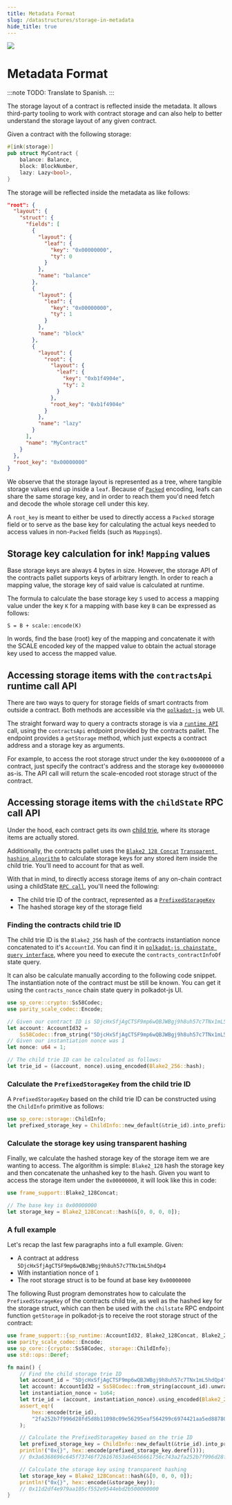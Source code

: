 ```yaml
---
title: Metadata Format
slug: /datastructures/storage-in-metadata
hide_title: true
---
```


<img src="/img/title/storage.svg" className="titlePic" />

# Metadata Format

:::note
TODO: Translate to Spanish.
:::

The storage layout of a contract is reflected inside the metadata. It allows third-party
tooling to work with contract storage and can also help to better understand the storage
layout of any given contract.

Given a contract with the following storage:

```rust
#[ink(storage)]
pub struct MyContract {
    balance: Balance,
    block: BlockNumber,
    lazy: Lazy<bool>,
}
```

The storage will be reflected inside the metadata as like follows:

```json
"root": {
  "layout": {
    "struct": {
      "fields": [
        {
          "layout": {
            "leaf": {
              "key": "0x00000000",
              "ty": 0
            }
          },
          "name": "balance"
        },
        {
          "layout": {
            "leaf": {
              "key": "0x00000000",
              "ty": 1
            }
          },
          "name": "block"
        },
        {
          "layout": {
            "root": {
              "layout": {
                "leaf": {
                  "key": "0xb1f4904e",
                  "ty": 2
                }
              },
              "root_key": "0xb1f4904e"
            }
          },
          "name": "lazy"
        }
      ],
      "name": "MyContract"
    }
  },
  "root_key": "0x00000000"
}
```

We observe that the storage layout is represented as a tree, where tangible storage values
end up inside a `leaf`. Because of
[`Packed`](https://docs.rs/ink_storage_traits/4.0.0-beta.1/ink_storage_traits/trait.Packed.html)
encoding, leafs can share the same storage key, and
in order to reach them you'd need fetch and decode the whole storage cell under this key.

A `root_key` is meant to either be used to directly access a `Packed` storage field
or to serve as the base key for calculating the actual keys needed to access values in
non-`Packed` fields (such as `Mapping`s).

## Storage key calculation for ink! `Mapping` values

Base storage keys are always 4 bytes in size. However, the storage API of the contracts
pallet supports keys of arbitrary length. In order to reach a mapping value, the storage
key of said value is calculated at runtime.

The formula to calculate the base storage key `S` used to access a mapping value under the
key `K` for a mapping with base key `B` can be expressed as follows:

```
S = B + scale::encode(K)
```

In words, find the base (root) key of the mapping and concatenate it with the
SCALE encoded key of the mapped value to obtain the actual storage key used to
access the mapped value.

## Accessing storage items with the `contractsApi` runtime call API

There are two ways to query for storage fields of smart contracts from outside a contract.
Both methods are accessible via the [`polkadot-js`](https://polkadot.js.org/apps/) web UI.

The straight forward way to query a contracts storage is via a
[`runtime API`](https://polkadot.js.org/apps/#/runtime) call, using the `contractsApi`
endpoint provided by the contracts pallet. The endpoint provides a `getStorage` method,
which just expects a contract address and a storage key as arguments.

For example, to access the root storage struct under the key `0x00000000` of a contract,
just specify the contract's address and the storage key `0x00000000` as-is. The API call
will return the scale-encoded root storage struct of the contract.

## Accessing storage items with the `childState` RPC call API

Under the hood, each contract gets its own
[child trie](https://paritytech.github.io/substrate/master/frame_support/storage/child/index.html), where its storage items are actually stored.

Additionally, the contracts pallet uses the
[`Blake2 128 Concat`](https://paritytech.github.io/substrate/master/frame_support/struct.Blake2_128Concat.html)
[`Transparent hashing algorithm`](https://docs.substrate.io/build/runtime-storage/#transparent-hashing-algorithms)
to calculate storage keys for any stored item inside the child trie.
You'll need to account for that as well.

With that in mind, to directly access storage items of any on-chain contract using a
childState [`RPC call`](https://polkadot.js.org/apps/#/rpc), you'll need the following:
- The child trie ID of the contract, represented as a [`PrefixedStorageKey`](https://docs.rs/sp-storage/10.0.0/sp_storage/struct.PrefixedStorageKey.html)
- The hashed storage key of the storage field

### Finding the contracts child trie ID

The child trie ID is the `Blake2_256` hash of the contracts instantiation nonce
concatenated to it's `AccountId`. You can find it in
[`polkadot-js chainstate query interface`](https://polkadot.js.org/apps/#/chainstate),
where you need to execute the `contracts_contractInfoOf` state query.

It can also be calculate manually according to the following code snippet. The
instantiation note of the contract must be still be known. You can get it using the
`contracts_nonce` chain state query in polkadot-js UI.

```rust
use sp_core::crypto::Ss58Codec;
use parity_scale_codec::Encode;

// Given our contract ID is 5DjcHxSfjAgCTSF9mp6wQBJWBgj9h8uh57c7TNx1mL5hdQp4
let account: AccountId32 =
    Ss58Codec::from_string("5DjcHxSfjAgCTSF9mp6wQBJWBgj9h8uh57c7TNx1mL5hdQp4").unwrap();
// Given our instantiation nonce was 1
let nonce: u64 = 1;

// The child trie ID can be calculated as follows:
let trie_id = (&account, nonce).using_encoded(Blake2_256::hash);
```

### Calculate the `PrefixedStorageKey` from the child trie ID
A `PrefixedStorageKey` based on the child trie ID can be constructed using the `ChildInfo`
primitive as follows:

```rust
use sp_core::storage::ChildInfo;
let prefixed_storage_key = ChildInfo::new_default(&trie_id).into_prefixed_storage_key();
```

### Calculate the storage key using transparent hashing

Finally, we calculate the hashed storage key of the storage item we are wanting to access.
The algorithm is simple: `Blake2_128` hash the storage key and then concatenate the unhashed
key to the hash. Given you want to access the storage item under the `0x00000000`,
it will look like this in code:

```rust
use frame_support::Blake2_128Concat;

// The base key is 0x00000000
let storage_key = Blake2_128Concat::hash(&[0, 0, 0, 0]);
```

### A full example

Let's recap the last few paragraphs into a full example. Given:

* A contract at address `5DjcHxSfjAgCTSF9mp6wQBJWBgj9h8uh57c7TNx1mL5hdQp4`
* With instantiation nonce of `1`
* The root storage struct is to be found at base key `0x00000000`

The following Rust program demonstrates how to calculate the `PrefixedStorageKey` of the
contracts child trie, as well as the hashed key for the storage struct, which can then be
used with the `chilstate` RPC endpoint function `getStorage` in polkadot-js to receive
the root storage struct of the contract:

```rust
use frame_support::{sp_runtime::AccountId32, Blake2_128Concat, Blake2_256, StorageHasher};
use parity_scale_codec::Encode;
use sp_core::{crypto::Ss58Codec, storage::ChildInfo};
use std::ops::Deref;

fn main() {
    // Find the child storage trie ID
    let account_id = "5DjcHxSfjAgCTSF9mp6wQBJWBgj9h8uh57c7TNx1mL5hdQp4";
    let account: AccountId32 = Ss58Codec::from_string(account_id).unwrap();
    let instantiation_nonce = 1u64;
    let trie_id = (account, instantiation_nonce).using_encoded(Blake2_256::hash);
    assert_eq!(
        hex::encode(trie_id),
        "2fa252b7f996d28fd5d8b11098c09e56295eaf564299c6974421aa5ed887803b"
    );

    // Calculate the PrefixedStorageKey based on the trie ID
    let prefixed_storage_key = ChildInfo::new_default(&trie_id).into_prefixed_storage_key();
    println!("0x{}", hex::encode(prefixed_storage_key.deref()));
    // 0x3a6368696c645f73746f726167653a64656661756c743a2fa252b7f996d28fd5d8b11098c09e56295eaf564299c6974421aa5ed887803b

    // Calculate the storage key using transparent hashing
    let storage_key = Blake2_128Concat::hash(&[0, 0, 0, 0]);
    println!("0x{}", hex::encode(&storage_key));
    // 0x11d2df4e979aa105cf552e9544ebd2b500000000
}
```
